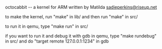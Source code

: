 octocabbit -- a kernel for ARM written by Matilda <sadieperkins@riseup.net>

to make the kernel, run "make" in lib/ and then run "make" in src/

to run it in qemu, type "make run" in src/

if you want to run it and debug it with gdb in qemu, type "make rundebug"
in src/ and do "target remote 127.0.0.1:1234" in gdb

